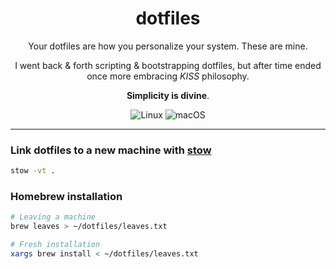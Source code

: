 <div align=center>

# dotfiles

Your dotfiles are how you personalize your system. These are mine.

I went back & forth scripting & bootstrapping dotfiles, but after time ended once more embracing _KISS_ philosophy.

**Simplicity is divine**.

![Linux](https://img.shields.io/badge/-Linux-gray.svg?style=plastic&logo=Linux) ![macOS](https://img.shields.io/badge/-macOS-gray.svg?style=plastic&logo=apple)

</div>

---

### Link dotfiles to a new machine with [stow](https://www.gnu.org/software/stow/manual/stow.html)

```bash
stow -vt .
```

### Homebrew installation

```bash
# Leaving a machine
brew leaves > ~/dotfiles/leaves.txt

# Fresh installation
xargs brew install < ~/dotfiles/leaves.txt
```
